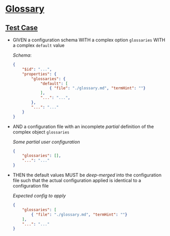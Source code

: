 # [Glossary](#glossary)

## [Test Case](#test-case)

*   GIVEN a configuration schema WITH a complex option `glossaries` WITH a complex `default` value

    *Schema*:

    ```json
    {
        "$id": "...",
        "properties": {
            "glossaries": {
                "default": [
                    { "file": "./glossary.md", "termHint": ""}
                ],
                "...": "...",
            },
            "...": "..."
        }
    }
    ```

*   AND a configuration file with an incomplete *partial* definition of the complex object `glossaries`

    *Some partial user configuration*

    ```json
    {
        "glossaries": [],
        "...": "..."
    }
    ```

*   THEN the default values MUST be *deep-merged* into the configuration file such that the actual configuration applied is identical to a configuration file

    *Expected config to apply*

    ```json
    {
        "glossaries": [
            { "file": "./glossary.md", "termHint": ""}
        ],
        "...": "..."
    }
    ```
